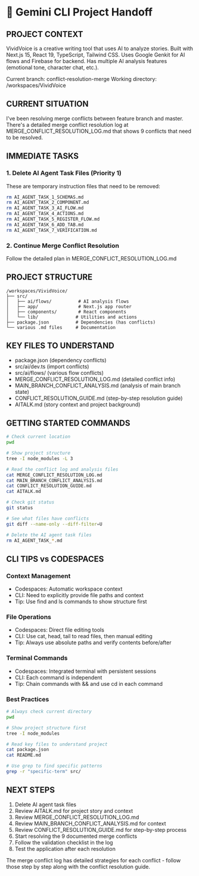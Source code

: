 # 🚀 Gemini CLI Project Handoff

## PROJECT CONTEXT
VividVoice is a creative writing tool that uses AI to analyze stories. Built with Next.js 15, React 19, TypeScript, Tailwind CSS. Uses Google Genkit for AI flows and Firebase for backend. Has multiple AI analysis features (emotional tone, character chat, etc.).

Current branch: conflict-resolution-merge
Working directory: /workspaces/VividVoice

## CURRENT SITUATION
I've been resolving merge conflicts between feature branch and master. There's a detailed merge conflict resolution log at MERGE_CONFLICT_RESOLUTION_LOG.md that shows 9 conflicts that need to be resolved.

## IMMEDIATE TASKS

### 1. Delete AI Agent Task Files (Priority 1)
These are temporary instruction files that need to be removed:
```bash
rm AI_AGENT_TASK_1_SCHEMAS.md
rm AI_AGENT_TASK_2_COMPONENT.md  
rm AI_AGENT_TASK_3_AI_FLOW.md
rm AI_AGENT_TASK_4_ACTIONS.md
rm AI_AGENT_TASK_5_REGISTER_FLOW.md
rm AI_AGENT_TASK_6_ADD_TAB.md
rm AI_AGENT_TASK_7_VERIFICATION.md
```

### 2. Continue Merge Conflict Resolution
Follow the detailed plan in MERGE_CONFLICT_RESOLUTION_LOG.md

## PROJECT STRUCTURE
```
/workspaces/VividVoice/
├── src/
│   ├── ai/flows/          # AI analysis flows
│   ├── app/               # Next.js app router
│   ├── components/        # React components
│   └── lib/              # Utilities and actions
├── package.json          # Dependencies (has conflicts)
└── various .md files     # Documentation
```

## KEY FILES TO UNDERSTAND
- package.json (dependency conflicts)
- src/ai/dev.ts (import conflicts) 
- src/ai/flows/ (various flow conflicts)
- MERGE_CONFLICT_RESOLUTION_LOG.md (detailed conflict info)
- MAIN_BRANCH_CONFLICT_ANALYSIS.md (analysis of main branch state)
- CONFLICT_RESOLUTION_GUIDE.md (step-by-step resolution guide)
- AITALK.md (story context and project background)

## GETTING STARTED COMMANDS
```bash
# Check current location
pwd

# Show project structure
tree -I node_modules -L 3

# Read the conflict log and analysis files
cat MERGE_CONFLICT_RESOLUTION_LOG.md
cat MAIN_BRANCH_CONFLICT_ANALYSIS.md
cat CONFLICT_RESOLUTION_GUIDE.md
cat AITALK.md

# Check git status
git status

# See what files have conflicts
git diff --name-only --diff-filter=U

# Delete the AI agent task files
rm AI_AGENT_TASK_*.md
```

## CLI TIPS vs CODESPACES

### Context Management
- Codespaces: Automatic workspace context
- CLI: Need to explicitly provide file paths and context
- Tip: Use find and ls commands to show structure first

### File Operations  
- Codespaces: Direct file editing tools
- CLI: Use cat, head, tail to read files, then manual editing
- Tip: Always use absolute paths and verify contents before/after

### Terminal Commands
- Codespaces: Integrated terminal with persistent sessions  
- CLI: Each command is independent
- Tip: Chain commands with && and use cd in each command

### Best Practices
```bash
# Always check current directory
pwd

# Show project structure first
tree -I node_modules

# Read key files to understand project
cat package.json
cat README.md

# Use grep to find specific patterns
grep -r "specific-term" src/
```

## NEXT STEPS
1. Delete AI agent task files
2. Review AITALK.md for project story and context
3. Review MERGE_CONFLICT_RESOLUTION_LOG.md 
4. Review MAIN_BRANCH_CONFLICT_ANALYSIS.md for context
5. Review CONFLICT_RESOLUTION_GUIDE.md for step-by-step process
6. Start resolving the 9 documented merge conflicts
7. Follow the validation checklist in the log
8. Test the application after each resolution

The merge conflict log has detailed strategies for each conflict - follow those step by step along with the conflict resolution guide.
